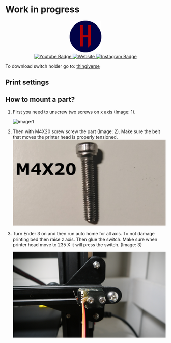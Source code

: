 <h1>Work in progress</h1>

<div id="header" align="center">
    <img src="https://github.com/halina20011/halina20011/blob/main/Halina-Circle.png" width="100"/>
    <div id="badges">
        <a href="https://www.youtube.com/channel/UCG0h6r6T1joRASO29JV9qMQ">
            <img src="https://img.shields.io/badge/YouTube-red?style=for-the-badge&logo=youtube&logoColor=white" alt="Youtube Badge"/>
        </a>
        <a href="https://halina-website.firebaseapp.com/">
            <img src="https://img.shields.io/badge/Website-lightgrey?style=for-the-badge" alt="Website"/>
        </a>
        <a href="https://www.instagram.com/mario.durakovic/">
            <img src="https://img.shields.io/badge/Instagram-blue?style=for-the-badge&logo=instagram&logoColor=white" alt="Instagram Badge"/>
        </a>
    </div>
</div>

To download switch holder go to: [thingiverse](https://www.thingiverse.com/thing:5252751)

<h2>Print settings</h2>

<h2>How to mount a part?</h2>

1. First you need to unscrew two screws on x axis (Image: 1).

    ![image:1](/3D_PART/media/image_1.png)

2. Then with M4X20 screw screw the part (Image: 2). Make sure the belt that moves the printer head is properly tensioned.
    ![image:1](/3D_PART/media/image_2.png)

3. Turn Ender 3 on and then run auto home for all axis. To not damage printing bed then raise z axis. Then glue the switch. Make sure when printer head move to 235 X it will press the switch. (Image: 3)

    ![image:1](/3D_PART/media/image_3.jpg)


